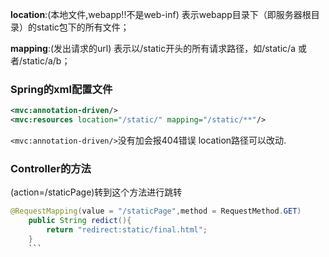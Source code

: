 
**location**:(本地文件,webapp!!不是web-inf) 表示webapp目录下（即服务器根目录）的static包下的所有文件；

**mapping**:(发出请求的url) 表示以/static开头的所有请求路径，如/static/a 或者/static/a/b；


### Spring的xml配置文件

```xml
<mvc:annotation-driven/>
<mvc:resources location="/static/" mapping="/static/**"/>
```

`<mvc:annotation-driven/>`没有加会报404错误
location路径可以改动.

### Controller的方法
(action=/staticPage)转到这个方法进行跳转
```java
@RequestMapping(value = "/staticPage",method = RequestMethod.GET)
    public String redict(){
        return "redirect:static/final.html";
    }
    ```
